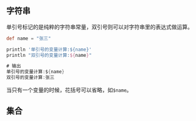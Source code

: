 ## 字符串

单引号标记的是纯粹的字符串常量，双引号则可以对字符串里的表达式做运算。

```Groovy
def name = "张三"

println '单引号的变量计算:${name}'
println "双引号的变量计算:${name}"

# 输出
单引号的变量计算:${name}
双引号的变量计算:张三
```

当只有一个变量的时候，花括号可以省略，如`$name`。

## 集合

